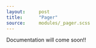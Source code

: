 ```yaml
---
layout:     post
title:      "Pager"
source:     modules/_pager.scss
---
```



<p class="lead">Documentation will come soon!!</p>